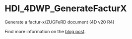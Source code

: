 #  HDI_4DWP_GenerateFacturX

Generate a factur-x/ZUGFeRD document (4D v20 R4)

Find more information on the [blog post](https://blog.4d.com/4d-write-pro-electronic-invoice-generation/).
